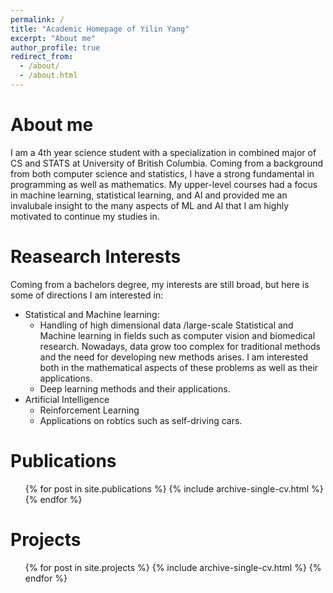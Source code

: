 ```yaml
---
permalink: /
title: "Academic Homepage of Yilin Yang"
excerpt: "About me"
author_profile: true
redirect_from: 
  - /about/
  - /about.html
---
```

About me
======
I am a 4th year science student with a specialization in combined major of CS and STATS at University of British Columbia. Coming from a background from both computer science and statistics, I have a strong fundamental in programming as well as mathematics. My upper-level courses had a focus in machine learning, statistical learning, and AI and provided me an invalubale insight to the many aspects of ML and AI that I am highly motivated to continue my studies in.

Reasearch Interests
======
Coming from a bachelors degree, my interests are still broad, but here is some of directions I am interested in:

* Statistical and Machine learning:
  * Handling of high dimensional data /large-scale Statistical and Machine learning in fields such as computer vision and biomedical research. Nowadays, data grow too complex for traditional methods and the need for developing new methods arises. I am interested both in the mathematical aspects of these problems as well as their applications.
  * Deep learning methods and their applications.
* Artificial Intelligence
  * Reinforcement Learning
  * Applications on robtics such as self-driving cars.


Publications
======
  <ul>{% for post in site.publications %}
    {% include archive-single-cv.html %}
  {% endfor %}</ul>
  
Projects
======
  <ul>{% for post in site.projects %}
    {% include archive-single-cv.html %}
  {% endfor %}</ul>
